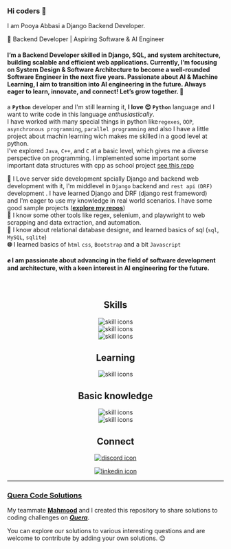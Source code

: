 ### Hi coders  👋
<p> I am <bold>Pooya Abbasi</bold> a <bold>Django Backend Developer</bold>. </p>
🚀 Backend Developer | Aspiring Software & AI Engineer

#### I’m a Backend Developer skilled in Django, SQL, and system architecture, building scalable and efficient web applications. Currently, I’m focusing on System Design & Software Architecture to become a well-rounded Software Engineer in the next five years. Passionate about AI & Machine Learning, I aim to transition into AI engineering in the future. Always eager to learn, innovate, and connect! Let’s grow together. 🚀

a **`Python`** developer and I'm still learning it, **I love 😍 `Python`** language and I want to write code in this language _enthusiastically_.<br>
I have worked with many special things in python like`regexes`, `OOP`, `asynchronous programming`, `parallel programming` and also I have a little project about machin learning wich makes me skilled in a good level at python.<br>
I’ve explored `Java`, `C++`, and `C` at a basic level, which gives me a diverse perspective on programming. I implemented some important some important data structures with cpp as school project [see this repo](https://github.com/PooyaAbbasi/DataStructure)<br>

**🎇** I Love server side development spcially Django and backend web development with it, I'm middlevel in `Django` backend and `rest api` `(DRF)` development . I have learned Django and DRF (django rest frameword)          
and I'm eager to use my knowledge in real world scenarios. I have some good sample projects ([**explore my repos**](https://github.com/PooyaAbbasi?tab=repositories))<br>
**🎇** I know some other tools like regex, selenium, and playwright to web scrapping and data extraction, and automation. <br>
**🧾** I know about relational database designe, and learned basics of sql (`sql`, `MySQL`, `sqlite`) <br>
**🌐** I learned basics of `html` `css`, `Bootstrap` and a bit `Javascript`<br> 
#### **✊** I am passionate about advancing in the field of software development and architecture, with a keen interest in AI engineering for the future.



<br>
<div align='center'>
  <h2 align="center">Skills</h2>
  <P align='center'>
      <img alt="skill icons" src="https://skillicons.dev/icons?i=python,django,pycharm,mysql,cpp&perline=5&theme=dark" /> <br>
      <img alt="skill icons" src="https://skillicons.dev/icons?i=postman,regex,selenium,docker&perline=5&theme=dark" /> <br>
      <img alt="skill icons" src="https://skillicons.dev/icons?i=git,github,md&perline=5&theme=dark" />
  </P>
</div>
<div align='center'>
  <h2 align="center">Learning</h2>
  <P align='center'>
    <img alt="skill icons" src="https://skillicons.dev/icons?i=linux,kubernetes,flask,fastapi,vim,bash&perline=5&theme=dark" />
  </P>
</div>
<div align="center">
  <h2 align='center'>Basic knowledge </h2>
  <P>
    <img alt='skill icons' src="https://skillicons.dev/icons?i=linux,sqlite,java&perline=6&theme=dark" /><br>
    <img alt='skill icons' src="https://skillicons.dev/icons?i=html,css,bootstrap,js&perline=6&theme=dark" />
  </P>
</div>

<div align="center">
  <h2 align='center'> Connect </h2> 
    <p>
      <a href="https://discordapp.com/users/1076733171405688862">
        <img alt="discord icon" src="https://skillicons.dev/icons?i=discord&theme=dark" /> <br>
      </a>  
    </p>
    <p>
        <a href="www.linkedin.com/in/-pooyaabbasi-">
        <img alt="linkedin icon" src="https://skillicons.dev/icons?i=linkedin&theme=dark" />
        </a> <br>
    </p>
    
</div>


___

### [Quera Code Solutions](https://github.com/digi-gen/Code-Solutions)

My teammate [**Mahmood**](https://github.com/mr-mahmood) and I created this 
repository to share solutions to coding challenges on [_**Quera**_](https://quera.org/). 

You can explore our solutions to various interesting questions and are 
welcome to contribute by adding your own solutions. 😊

